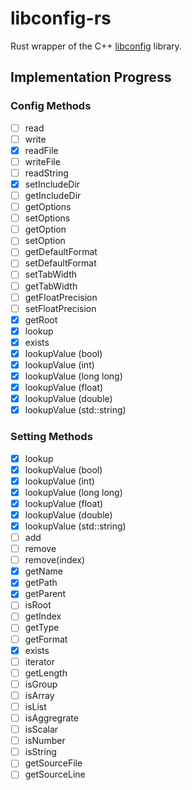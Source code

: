# libconfig-rs

Rust wrapper of	the C++ [libconfig](https://github.com/hyperrealm/libconfig) library.

## Implementation Progress

### Config Methods

- [ ] read
- [ ] write
- [x] readFile
- [ ] writeFile
- [ ] readString
- [x] setIncludeDir
- [ ] getIncludeDir
- [ ] getOptions
- [ ] setOptions
- [ ] getOption
- [ ] setOption
- [ ] getDefaultFormat
- [ ] setDefaultFormat
- [ ] setTabWidth
- [ ] getTabWidth
- [ ] getFloatPrecision
- [ ] setFloatPrecision
- [x] getRoot
- [x] lookup
- [x] exists
- [x] lookupValue (bool)
- [x] lookupValue (int)
- [x] lookupValue (long long)
- [x] lookupValue (float)
- [x] lookupValue (double)
- [x] lookupValue (std::string)

### Setting Methods

- [x] lookup
- [x] lookupValue (bool)
- [x] lookupValue (int)
- [x] lookupValue (long long)
- [x] lookupValue (float)
- [x] lookupValue (double)
- [x] lookupValue (std::string)
- [ ] add
- [ ] remove
- [ ] remove(index)
- [x] getName
- [x] getPath
- [x] getParent
- [ ] isRoot
- [ ] getIndex
- [ ] getType
- [ ] getFormat
- [x] exists
- [ ] iterator
- [ ] getLength
- [ ] isGroup
- [ ] isArray
- [ ] isList
- [ ] isAggregrate
- [ ] isScalar
- [ ] isNumber
- [ ] isString
- [ ] getSourceFile
- [ ] getSourceLine

